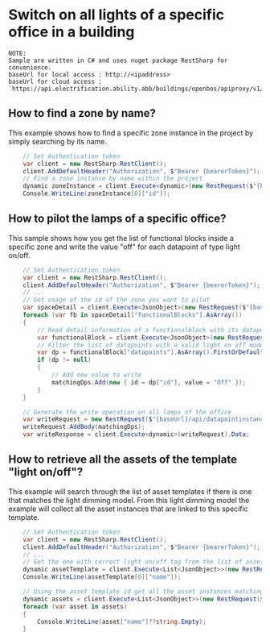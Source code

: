 # Switch on all lights of a specific office in a building

```
NOTE:
Sample are written in C# and uses nuget package RestSharp for convenience.
baseUrl for local access : http://<ipaddress>
baseUrl for cloud access : `https://api.electrification.ability.abb/buildings/openbos/apiproxy/v1/gateway/<edgeid>`
```

## How to find a zone by name?

This example shows how to find a specific zone instance in the project by simply searching by its name.

```csharp
    // Set Authentication token
    var client = new RestSharp.RestClient();
    client.AddDefaultHeader("Authorization", $"Bearer {bearerToken}");
    // Find a zone instance by name within the project
    dynamic zoneInstance = client.Execute<dynamic>(new RestRequest($"{baseUrl}/api/v1/ontology/zone?filter=Name contains \"John Doe\"")).Data; // ZoneInstanceDTO
    Console.WriteLine(zoneInstance[0]["id"]);

```

## How to pilot the lamps of a specific office?

This sample shows how you get the list of functional blocks inside a specific zone and write the value "off" for each datapoint of type light on/off.

```csharp
    // Set Authentication token
    var client = new RestSharp.RestClient();
    client.AddDefaultHeader("Authorization", $"Bearer {bearerToken}");
    // ...
    // Get usage of the id of the zone you want to pilot
    var spaceDetail = client.Execute<JsonObject>(new RestRequest($"{baseUrl}/api/v1/ontology/zone/{space["id"]}")).Data;
    foreach (var fb in spaceDetail["functionalBlocks"].AsArray())
    {
        // Read detail information of a functionalblock with its datapoints
        var functionalBlock = client.Execute<JsonObject>(new RestRequest($"{baseUrl}/api/v1/ontology/functionalblock/{fb["functionalBlockId"]}")).Data;
        // Filter the list of datapoints with a valid light on off model
        var dp = functionalBlock["datapoints"].AsArray().FirstOrDefault(dd => dd["tags"].AsArray().Select(a => (string)a).ToList().Contains("bos:point:light:on_off"));
        if (dp != null)
        {
            // Add new value to write
            matchingDps.Add(new { id = dp["id"], value = "Off" });
        }
    }

    // Generate the write operation on all lamps of the office
    var writeRequest = new RestRequest($"{baseUrl}/api/datapointinstance/livedata", Method.Post);
    writeRequest.AddBody(matchingDps);
    var writeResponse = client.Execute<dynamic>(writeRequest).Data;
```

## How to retrieve all the assets of the template "light on/off"?

This example will search through the list of asset templates if there is one that  matches the light dimming model.
From this light dimming model the example will collect all the asset instances that are linked to this specific template.

```csharp
    // Set Authentication token
    var client = new RestSharp.RestClient();
    client.AddDefaultHeader("Authorization", $"Bearer {bearerToken}");
    // ...
    // Get the one with correct light on/off tag from the list of assets 
    dynamic assetTemplate = client.Execute<List<JsonObject>>(new RestRequest($"{baseUrl}/api/v1/ontology/functionalblocktemplate?filter=Tags contains \"bos:function:comfort:light:on_off\"")).Data;
    Console.WriteLine(assetTemplate[0]["name"]);

    // Using the asset template id get all the asset instances matching this template
    dynamic assets = client.Execute<List<JsonObject>>(new RestRequest($"{baseUrl}/api/v1/ontology/functionalblock?filter=TemplateId = \"{assetTemplate[0]["id"]}\"")).Data;
    foreach (var asset in assets)
    {
        Console.WriteLine(asset["name"]??string.Empty);
    }
```
